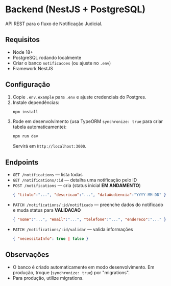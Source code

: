 # Backend (NestJS + PostgreSQL)

API REST para o fluxo de Notificação Judicial.

## Requisitos
- Node 18+
- PostgreSQL rodando localmente
- Criar o banco `notificacoes` (ou ajuste no `.env`)
- Framework NestJS

## Configuração
1. Copie `.env.example` para `.env` e ajuste credenciais do Postgres.
2. Instale dependências:
   ```bash
   npm install
   ```
3. Rode em desenvolvimento (usa TypeORM `synchronize: true` para criar tabela automaticamente):
   ```bash
   npm run dev
   ```
   Servirá em `http://localhost:3000`.

## Endpoints
- `GET /notifications` — lista todas
- `GET /notifications/:id` — detalha uma notificação pelo ID
- `POST /notifications` — cria (status inicial **EM ANDAMENTO**)
  ```json
  { "titulo":"...", "descricao":"...", "dataAudiencia":"YYYY-MM-DD" }
  ```
- `PATCH /notifications/:id/notificado` — preenche dados do notificado e muda status para **VALIDACAO**
  ```json
  { "nome":"...", "email":"...", "telefone":"...", "endereco":"..." }
  ```
- `PATCH /notifications/:id/validar` — valida informações
  ```json
  { "necessitaInfo": true | false }
  ```
## Observações

- O banco é criado automaticamente em modo desenvolvimento. Em produção, troque (`synchronize: true`) por "migrations".
- Para produção, utilize migrations.

